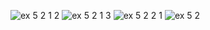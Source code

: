 ![ex 5 2 1 2](https://github.com/65030034/03376836-OOP-2566-Lab-05/assets/144875017/6fbf2b62-fda4-457c-a3c1-24b8ce047105)
![ex 5 2 1 3](https://github.com/65030034/03376836-OOP-2566-Lab-05/assets/144875017/336db8ff-5d20-47fd-a841-834fb2f8d3fe)
![ex 5 2 2 1](https://github.com/65030034/03376836-OOP-2566-Lab-05/assets/144875017/ef5b450e-0f45-444a-8686-55065e1f9d47)
![ex 5 2](https://github.com/65030034/03376836-OOP-2566-Lab-05/assets/144875017/9c3e29bd-0c6a-4bfa-bb28-23b55363a135)
